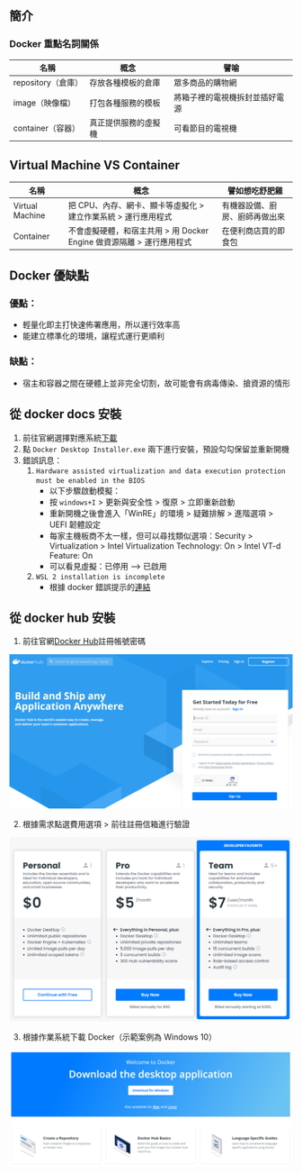 ## 簡介
### Docker 重點名詞關係
|名稱|概念|譬喻|
|----|----|----|
|repository（倉庫）|存放各種模板的倉庫|眾多商品的購物網|
|image（映像檔）|打包各種服務的模板|將箱子裡的電視機拆封並插好電源|
|container（容器）|真正提供服務的虛擬機|可看節目的電視機|

## Virtual Machine VS Container
|名稱|概念|譬如想吃舒肥雞|
|----|----|----|
|Virtual Machine|把 CPU、內存、網卡、顯卡等虛擬化 > 建立作業系統 > 運行應用程式|有機器設備、廚房、廚師再做出來|
|Container|不會虛擬硬體，和宿主共用 > 用 Docker Engine 做資源隔離 > 運行應用程式|在便利商店買的即食包|

## Docker 優缺點
### 優點：
* 輕量化即主打快速佈署應用，所以運行效率高
* 能建立標準化的環境，讓程式運行更順利
### 缺點：
* 宿主和容器之間在硬體上並非完全切割，故可能會有病毒傳染、搶資源的情形

## 從 docker docs 安裝
1. 前往官網選擇對應系統[下載](https://docs.docker.com/desktop/windows/install/)
2. 點 `Docker Desktop Installer.exe` 兩下進行安裝，預設勾勾保留並重新開機
3. 錯誤訊息：
    1. `Hardware assisted virtualization and data execution protection must be enabled in the BIOS`
        * 以下步驟啟動模擬：
        * 按 `windows+I` > 更新與安全性 > 復原 > 立即重新啟動
        * 重新開機之後會進入「WinRE」的環境 > 疑難排解 > 進階選項 > UEFI 韌體設定
        * 每家主機板商不太一樣，但可以尋找類似選項：Security > Virtualization > Intel Virtualization Technology: On > Intel VT-d Feature: On
        * 可以看見虛擬：已停用 --> 已啟用
    2. `WSL 2 installation is incomplete`
        * 根據 docker 錯誤提示的[連結](https://docs.microsoft.com/zh-tw/windows/wsl/install-manual#step-4---download-the-linux-kernel-update-package)

## 從 docker hub 安裝
1. 前往官網[Docker Hub](https://hub.docker.com/)註冊帳號密碼
  
  ![](https://github.com/yuning-lin/EnvironmentSetup/blob/main/SetUpPic/docker_sign_up.PNG)
  
2. 根據需求點選費用選項 > 前往註冊信箱進行驗證
  
  ![](https://github.com/yuning-lin/EnvironmentSetup/blob/main/SetUpPic/docker_fee_options.PNG)
  
3. 根據作業系統下載 Docker（示範案例為 Windows 10）
  
  ![](https://github.com/yuning-lin/EnvironmentSetup/blob/main/SetUpPic/docker_download_by_os.PNG)
